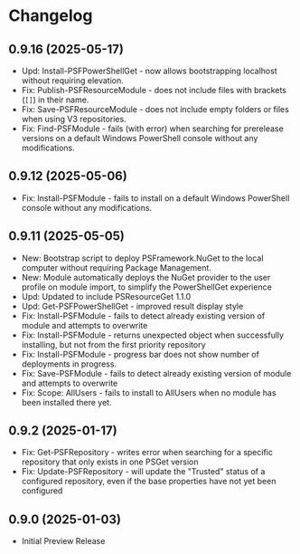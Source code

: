 ﻿# Changelog

## 0.9.16 (2025-05-17)

+ Upd: Install-PSFPowerShellGet - now allows bootstrapping localhost without requiring elevation.
+ Fix: Publish-PSFResourceModule - does not include files with brackets (`[]`) in their name.
+ Fix: Save-PSFResourceModule - does not include empty folders or files when using V3 repositories.
+ Fix: Find-PSFModule - fails (with error) when searching for prerelease versions on a default Windows PowerShell console without any modifications.

## 0.9.12 (2025-05-06)

+ Fix: Install-PSFModule - fails to install on a default Windows PowerShell console without any modifications.

## 0.9.11 (2025-05-05)

+ New: Bootstrap script to deploy PSFramework.NuGet to the local computer without requiring Package Management.
+ New: Module automatically deploys the NuGet provider to the user profile on module import, to simplify the PowerShellGet experience
+ Upd: Updated to include PSResourceGet 1.1.0
+ Upd: Get-PSFPowerShellGet - improved result display style
+ Fix: Install-PSFModule - fails to detect already existing version of module and attempts to overwrite
+ Fix: Install-PSFModule - returns unexpected object when successfully installing, but not from the first priority repository
+ Fix: Install-PSFModule - progress bar does not show number of deployments in progress.
+ Fix: Save-PSFModule - fails to detect already existing version of module and attempts to overwrite
+ Fix: Scope: AllUsers - fails to install to AllUsers when no module has been installed there yet.

## 0.9.2 (2025-01-17)

+ Fix: Get-PSFRepository - writes error when searching for a specific repository that only exists in one PSGet version
+ Fix: Update-PSFRepository - will update the "Trusted" status of a configured repository, even if the base properties have not yet been configured

## 0.9.0 (2025-01-03)

+ Initial Preview Release
